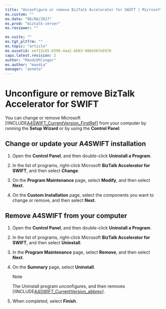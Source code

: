 ```yaml
---
title: "Unconfigure or remove BizTalk Accelerator for SWIFT | Microsoft Docs"
ms.custom: ""
ms.date: "06/08/2017"
ms.prod: "biztalk-server"
ms.reviewer: ""

ms.suite: ""
ms.tgt_pltfrm: ""
ms.topic: "article"
ms.assetid: eef13c65-6596-4aa2-bb03-980e567e9376
caps.latest.revision: 2
author: "MandiOhlinger"
ms.author: "mandia"
manager: "anneta"
---
```

# Unconfigure or remove BizTalk Accelerator for SWIFT
You can change or remove Microsoft [!INCLUDE[A4SWIFT_CurrentVersion_FirstRef](../../includes/a4swift-currentversion-firstref-md.md)] from your computer by running the **Setup Wizard** or by using the **Control Panel**.  

## Change or update your A4SWIFT installation  

1.  Open the **Control Panel**, and then double-click **Uninstall a Program**.  

2.  In the list of programs, right-click Microsoft **BizTalk Accelerator for SWIFT**, and then select **Change**.  

3.  On the **Program Maintenance** page, select **Modify**, and then select **Next**.  

4.  On the **Custom Installation** page, select the components you want to change or remove, and then select **Next**.  


## Remove A4SWIFT from your computer  

1. Open the **Control Panel**, and then double-click **Uninstall a Program**.  

2. In the list of programs, right-click Microsoft **BizTalk Accelerator for SWIFT**, and then select **Uninstall**.  

3. In the **Program Maintenance** page, select **Remove**, and then select **Next**.  

4. On the **Summary** page, select **Uninstall**.  

   > [!NOTE]
   >  The Uninstall program unconfigures, and then removes [!INCLUDE[A4SWIFT_CurrentVersion_abbrev](../../includes/a4swift-currentversion-abbrev-md.md)].  

5. When completed, select **Finish**.  
